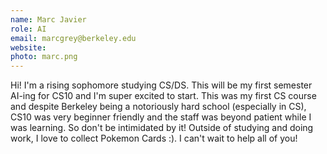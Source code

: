 ```yaml
---
name: Marc Javier
role: AI
email: marcgrey@berkeley.edu
website: 
photo: marc.png
---
```

Hi! I'm a rising sophomore studying CS/DS. This will be my first semester AI-ing for CS10 and I'm super excited to start. This was my first CS course and despite Berkeley being a notoriously hard school (especially in CS), CS10 was very beginner friendly and the staff was beyond patient while I was learning. So don't be intimidated by it! Outside of studying and doing work, I love to collect Pokemon Cards :). I can't wait to help all of you!
